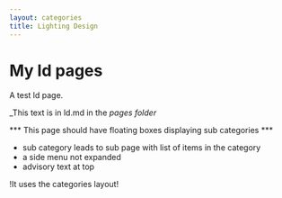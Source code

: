```yaml
---
layout: categories
title: Lighting Design
---
```

# My ld pages

A test ld page.

_This text is in ld.md in the _pages folder_

*** This page should have floating boxes displaying sub categories ***
- sub category leads to sub page with list of items in the category
- a side menu not expanded
- advisory text at top


!It uses the categories layout!
